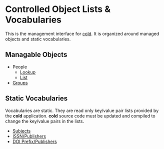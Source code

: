 Controlled Object Lists & Vocabularies
======================================

This is the management interface for [cold](readme.html). It is organized around managed objects and static vocabularies.

Managable Objects
-----------------

- People
    - [Lookup](lookup-people.html)
    - [List](people.html)
- [Groups](groups.html)


Static Vocabularies
-------------------

Vocabularies are static. They are read only key/value pair lists provided by the **cold** application.  **cold** source code must be updated and compiled to change the key/value pairs in the lists.

- [Subjects](subjects.html)
- [ISSN/Publishers](issns.html)
- [DOI Prefix/Publishers](doi-prefixes.html)


